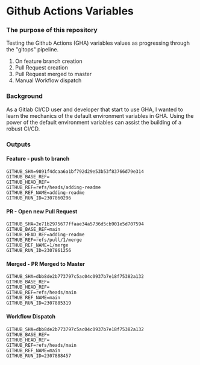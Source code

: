 # Github Actions Variables

### The purpose of this repository 
Testing the Github Actions (GHA) variables values as progressing through the "gitops" pipeline.
1. On feature branch creation
2. Pull Request creation
3. Pull Request merged to master
4. Manual Workflow dispatch

### Background 
As a Gitlab CI/CD user and developer that start to use GHA, I wanted to learn the mechanics of the default environment variables in GHA. 
Using the power of the default environment variables can assist the building of a robust CI/CD.

### Outputs
#### Feature - push to branch
```shell
GITHUB_SHA=9891f4dcaa6a1bf792d29e53b53f83766d79e314
GITHUB_BASE_REF=
GITHUB_HEAD_REF=
GITHUB_REF=refs/heads/adding-readme
GITHUB_REF_NAME=adding-readme
GITHUB_RUN_ID=2307860296
```
#### PR - Open new Pull Request 
```shell
GITHUB_SHA=2e71b2975677ffaae34a5736d5cb901e5d707594
GITHUB_BASE_REF=main
GITHUB_HEAD_REF=adding-readme
GITHUB_REF=refs/pull/1/merge
GITHUB_REF_NAME=1/merge
GITHUB_RUN_ID=2307861256
```
#### Merged - PR Merged to Master
```shell
GITHUB_SHA=dbb8de2b773797c5ac04c0937b7e18f75382a132
GITHUB_BASE_REF=
GITHUB_HEAD_REF=
GITHUB_REF=refs/heads/main
GITHUB_REF_NAME=main
GITHUB_RUN_ID=2307885319
```
#### Workflow Dispatch
```shell
GITHUB_SHA=dbb8de2b773797c5ac04c0937b7e18f75382a132
GITHUB_BASE_REF=
GITHUB_HEAD_REF=
GITHUB_REF=refs/heads/main
GITHUB_REF_NAME=main
GITHUB_RUN_ID=2307888457
```
